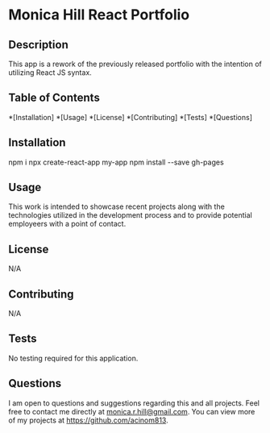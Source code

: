 # Monica Hill React Portfolio
## Description

This app is a rework of the previously released portfolio with the intention of utilizing React JS syntax.

## Table of Contents
*[Installation] 
*[Usage] 
*[License] 
*[Contributing] 
*[Tests] 
*[Questions] 

## Installation
npm i
npx create-react-app my-app
npm install --save gh-pages

## Usage
This work is intended to showcase recent projects along with the technologies utilized in the development process and to provide potential employeers with a point of contact.

## License
N/A

## Contributing
N/A

## Tests
No testing required for this application.

## Questions
I am open to questions and suggestions regarding this and all projects. Feel free to contact me directly at monica.r.hill@gmail.com. You can view more of my projects at https://github.com/acinom813. 
